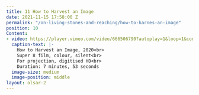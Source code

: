```yaml
---
title: 11 How to Harvest an Image
date: 2021-11-15 17:58:00 Z
permalink: "/on-living-stones-and-reaching/how-to-harnes-an-image"
position: 10
Content:
- video: https://player.vimeo.com/video/666506790?autoplay=1&loop=1&controls=false
  caption-text: |-
    How to Harvest an Image, 2020<br>
    Super 8 film, colour, silent<br>
    For projection, digitised HD<br>
    Duration: 7 minutes, 53 seconds
  image-size: medium
  image-position: middle
layout: olsar-2
---
```


